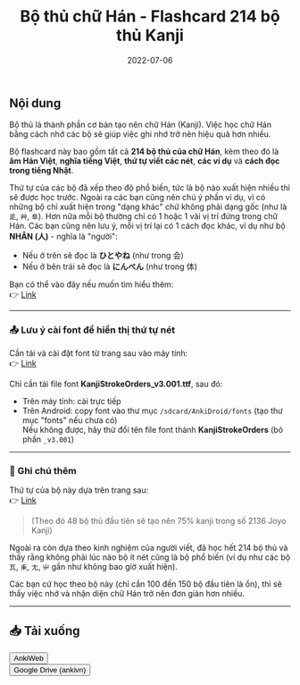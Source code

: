 ﻿---
title: Bộ thủ chữ Hán - Flashcard 214 bộ thủ Kanji
slug: bo-thu-chu-han
date: 2022-07-06
description: Flashcard học 214 bộ thủ chữ Hán (Kanji), kèm âm Hán Việt, nghĩa tiếng Việt, cách viết, ví dụ và cách đọc tiếng Nhật
category: "Tiếng Nhật"
tags:
  - deck
  - japanese
---

<!--truncate-->

## Nội dung

Bộ thủ là thành phần cơ bản tạo nên chữ Hán (Kanji). Việc học chữ Hán bằng cách nhớ các bộ sẽ giúp việc ghi nhớ trở nên hiệu quả hơn nhiều.

Bộ flashcard này bao gồm tất cả **214 bộ thủ của chữ Hán**, kèm theo đó là **âm Hán Việt**, **nghĩa tiếng Việt**, **thứ tự viết các nét**, **các ví dụ** và **cách đọc trong tiếng Nhật**.

Thứ tự của các bộ đã xếp theo độ phổ biến, tức là bộ nào xuất hiện nhiều thì sẽ được học trước. Ngoài ra các bạn cũng nên chú ý phần ví dụ, vì có những bộ chỉ xuất hiện trong "dạng khác" chứ không phải dạng gốc (như là `辵`, `艸`, `阜`). Hơn nữa mỗi bộ thường chỉ có 1 hoặc 1 vài vị trí đứng trong chữ Hán. Các bạn cũng nên lưu ý, mỗi vị trí lại có 1 cách đọc khác, ví dụ như bộ **NHÂN (人)** - nghĩa là "người":

- Nếu ở trên sẽ đọc là **ひとやね** (như trong 会)  
- Nếu ở bên trái sẽ đọc là **にんべん** (như trong 体)

Bạn có thể vào đây nếu muốn tìm hiểu thêm:  
👉 [Link](https://www.google.com/url?q=https%3A%2F%2Fen.wikipedia.org%2Fwiki%2FTable_of_Japanese_kanji_radicals%23Position_of_radical_within_character&sa=D&sntz=1&usg=AOvVaw3yMZj618uGLXGzeQ9oj026)

---

### 📤 Lưu ý cài font để hiển thị thứ tự nét

Cần tải và cài đặt font từ trang sau vào máy tính:  
👉 [Link](https://www.google.com/url?q=http%3A%2F%2Fwww.nihilist.org.uk%2F&sa=D&sntz=1&usg=AOvVaw3GLmjsz92oD91JtHyP9PNX)

Chỉ cần tải file font **KanjiStrokeOrders_v3.001.ttf**, sau đó:

- Trên máy tính: cài trực tiếp  
- Trên Android: copy font vào thư mục `/sdcard/AnkiDroid/fonts` (tạo thư mục "fonts" nếu chưa có)  
  Nếu không được, hãy thử đổi tên file font thành **KanjiStrokeOrders** (bỏ phần `_v3.001`)

---

### 📌 Ghi chú thêm

Thứ tự của bộ này dựa trên trang sau:  
👉 [Link](https://www.google.com/url?q=http%3A%2F%2Fwww.kanji-link.com%2Fen%2Fkanji%2Fintro%2F&sa=D&sntz=1&usg=AOvVaw37YqnTj3cq7V-u8tcgUyqg)

> (Theo đó 48 bộ thủ đầu tiên sẽ tạo nên 75% kanji trong số 2136 Joyo Kanji)

Ngoài ra còn dựa theo kinh nghiệm của người viết, đã học hết 214 bộ thủ và thấy rằng không phải lúc nào bộ ít nét cũng là bộ phổ biến (ví dụ như các bộ `瓦`, `耒`, `尢`, `屮` gần như không bao giờ xuất hiện).

Các bạn cứ học theo bộ này (chỉ cần 100 đến 150 bộ đầu tiên là ổn), thì sẽ thấy việc nhớ và nhận diện chữ Hán trở nên đơn giản hơn nhiều.

___

## 📥 Tải xuống

<div style={{display: 'flex', justifyContent: 'left', gap: '20px'}}> <a href="https://ankiweb.net/shared/info/1364084349"> <button class="buttonPrimary" type="button">AnkiWeb</button> </a> </div>

<div style={{display: 'flex', justifyContent: 'left', gap: '20px'}}> <a href="link_google_drive_dán_vào_đây"> <button class="buttonPrimary" type="button">Google Drive (ankivn)</button> </a> </div>
